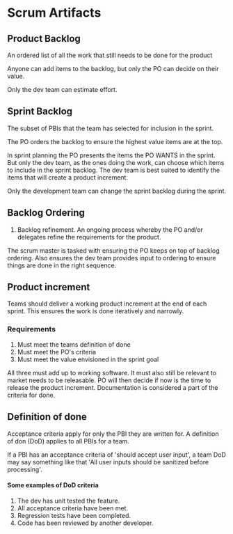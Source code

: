 # Scrum Artifacts

## Product Backlog

An ordered list of all the work that still needs to be done for the product

Anyone can add items to the backlog, but only the PO can decide on their value.

Only the dev team can estimate effort.

## Sprint Backlog

The subset of PBIs that the team has selected for inclusion in the sprint.

The PO orders the backlog to ensure the highest value items are at the top.

In sprint planning the PO presents the items the PO WANTS in the sprint. But only the dev team, as the ones doing the work, can choose which items to include in the sprint backlog. The dev team is best suited to identify the items that will create a product increment.

Only the development team can change the sprint backlog during the sprint.

## Backlog Ordering

1. Backlog refinement. An ongoing process whereby the PO and/or delegates refine the requirements for the product.

The scrum master is tasked with ensuring the PO keeps on top of backlog ordering.
Also ensures the dev team provides input to ordering to ensure things are done in the right sequence.

## Product increment

Teams should deliver a working product increment at the end of each sprint. This ensures the work is done iteratively and narrowly.

### Requirements

1. Must meet the teams definition of done
2. Must meet the PO's criteria
3. Must meet the value envisioned in the sprint goal

All three must add up to working software.
It must also still be relevant to market needs to be releasable. PO will then decide if now is the time to release the product increment.
Documentation is considered a part of the criteria for done.


## Definition of done

Acceptance criteria apply for only the PBI they are written for. A definition of don (DoD) applies to all PBIs for a team.

If a PBI has an acceptance criteria of 'should accept user input', a team DoD may say something like that 'All user inputs should be sanitized before processing'.

#### Some examples of DoD criteria

1. The dev has unit tested the feature.
2. All acceptance criteria have been met.
3. Regression tests have been completed.
4. Code has been reviewed by another developer.

